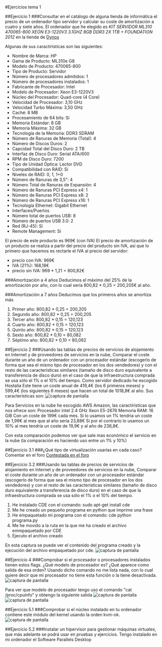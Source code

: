 #Ejercicios tema 1


##Ejercicio 1
###Consultar en el catálogo de alguna tienda de informática el precio de un ordenador tipo servidor y calcular su coste de amortización a cuatro y siete años.
El ordenador que he elegido es *KIT SERVIDOR ML310 470065-800 XEON E3-1220V3 3.1GHZ 8GB DDR3 2X 1TB + FOUNDATION 2012* en la tienda de [Dynos](http://www.dynos.es/kit-servidor-ml310-470065-800-xeon-e3-1220v3-3.1ghz-8gb-ddr3-2x-1tb--mas-foundation-2012__KIT-ML310-1.html)

Algunas de sus caractirísticas son las siguientes:

- Nombre de Marca:	HP
- Gama de Producto:	ML310e G8
- Modelo de Producto:	470065-800
- Tipo de Producto:	Servidor
- Número de procesadores admitidos:	1
- Número de procesadores instalados:	1
- Fabricante de Procesador:	Intel
- Modelo de Procesador:	Xeon E3-1220V3
- Núcleo del Procesador:	Quad-core (4 Core)
- Velocidad de Procesador:	3,10 GHz
- Velocidad Turbo Máxima:	3,50 GHz
- Caché:	8 MB
- Procesamiento de 64 bits:	Sí
- Memoria Estándar:	8 GB
- Memoria Máxima:	32 GB
- Tecnología de la Memoria:	DDR3 SDRAM
- Número de Ranuras de Memoria (Total):	4
- Número de Discos Duros:	2
- Capcidad Total del Disco Duro:	2 TB
- Interfaz de Disco Duro:	Serial ATA/600
- RPM de Disco Duro:	7200
- Tipo de Unidad Óptica:	Lector DVD
- Compatibilidad con RAID:	Sí
- Niveles de RAID:	0, 1, 1+0
- Número de Ranuras de 3,5":	4
- Número Total de Ranuras de Expansión:	4
- Número de Ranuras PCI Express x4:	1
- Número de Ranuras PCI Express x8:	2
- Número de Ranuras PCI Express x16:	1
- Tecnología Ethernet:	Gigabit Ethernet
- Interfaces/Puertos
- Número total de puertos USB:	8
- Número de puertos USB 3.0:	2
- Red (RJ-45):	Sí
- Remote Management:	Sí

El precio de este producto es 969€ (con IVA)
El precio de amortización de un producto se realiza a partir del precio del producto sin IVA, así que lo primero que hacemos es rectarle el IVA al precio del servidor:
- precio con IVA: 969€
- IVA (21%): 168,18€
- precio sin IVA: 969 * 1,21 = 800,82€

###Amortización a 4 años
Deducimos el máximo del 25% de la amortización por año, con lo cual sería 800,82 * 0,25 = 200,205€ al año.

###Amortización a 7 años
Deducimos que los primeros años se amortiza más
<ol>
	<li>Primer año: 800,82 * 0,25 = 200,205</li>
	<li>Segundo año: 800,82 * 0,25 = 200,205</li>
	<li>Tercer año: 800,82 * 0,15 = 120,123</li>
	<li>Cuarto año: 800,82 * 0,15 = 120,123</li>
	<li>Quinto año: 800,82 * 0,15 = 120,123</li>
	<li>Sexto año: 800,82 * 0,10 = 80,082</li>
	<li>Séptimo año: 800,82 * 0,10 = 80,082</li>
</ol>


##Ejercicio 2
###Usando las tablas de precios de servicios de alojamiento en Internet y de proveedores de servicios en la nube, Comparar el coste durante un año de un ordenador con un procesador estándar (escogerlo de forma que sea el mismo tipo de procesador en los dos vendedores) y con el resto de las características similares (tamaño de disco duro equivalente a transferencia de disco duro) en el caso de que la infraestructura comprada se usa sólo el 1% o el 10% del tiempo.
Como servidor dedicado he escogido Hostalia
Este tiene un coste anual de 419,4€ (los 6 primeros meses) y 599,4€ (los siguientes 6 meses) que hacen un total de 1018,8€ al año. Sus características son:
![captura de pantalla](https://www.dropbox.com/s/ecl3jk229pnvfdv/ejr2.png?dl=0)

Para Servicios en la nube he escogido AWS Amazon, las caractiristicas que nos ofrece son:
Procesador intel 2.4 GHz Xeon E5-2676
Memoria RAM: 16 GiB
Con un coste de 199€ cada mes.
Si lo usamos un 1% tendria un coste de 1,99€ al mes que al año sería 23,88€
Si por el contrarío lo usamos un 10% al mes tendría un coste de 19,9€ y al año de 238,8€.

Con esta comparación podemos ver que sale mas económico el servicio en la nube (la comparación es haciendo uso entre un 1% y 10%)

##Ejercicio 3.1
###¿Qué tipo de virtualización usarías en cada caso? Comentar en el foro
[Contestada en el foro](https://github.com/JJ/IV-2015-16/issues/1)


##Ejercicio 3.2
###Usando las tablas de precios de servicios de alojamiento en Internet y de proveedores de servicios en la nube, Comparar el coste durante un año de un ordenador con un procesador estándar (escogerlo de forma que sea el mismo tipo de procesador en los dos vendedores) y con el resto de las características similares (tamaño de disco duro equivalente a transferencia de disco duro) en el caso de que la infraestructura comprada se usa sólo el 1% o el 10% del tiempo.

<ol>
	<li>He instalado CDE con el comando: sudo apt-get install cde</li>
	<li>Me he creado un pequeño programa en python que imprime una frase</li>
	<li>He empaquetado mi programa con el comando: cde python programa.py</li>
	<li>Me he movido a la ruta en la que me ha creado el archivo emmpaquetado por CDE</li>
	<li>Ejecuto el archivo creado</li>
</ol>

En esta captura se puede ver el contenido del programa creado y la ejecución del archivo empaquetado por cde.
![captura de pantalla](https://www.dropbox.com/s/a7kmk596868l9wu/ejr3_2.png?dl=1)


##Ejercicio 4
###Comprobar si el procesador o procesadores instalados tienen estos flags. ¿Qué modelo de procesador es? ¿Qué aparece como salida de esa orden?
Usando dicho comando no me lista nada, con lo cual quiere decir que mi procesador no tiene esta función o la tiene desactivada.
![captura de pantalla](https://www.dropbox.com/s/9yc3wh5vgi43kt8/ejr4_1.png?dl=0)

Para ver que modelo de procesador tengo uso el comando "cat /proc/cpuinfo" y obtengo la siguiente salida
![captura de pantalla](https://www.dropbox.com/s/0v6729pfrbhswwc/ejr4_2.png?dl=0)
![captura de pantalla](https://www.dropbox.com/s/8qdrd503r5hxa42/ejr4_3.png?dl=0)

##Ejercicio 5.1
###Comprobar si el núcleo instalado en tu ordenador contiene este módulo del kernel usando la orden kvm-ok.
![captura de pantalla](https://www.dropbox.com/s/ixfejcp2i5tqnc6/ejr5_1.png?dl=0)

##Ejercicio 5.2
###Instalar un hipervisor para gestionar máquinas virtuales, que más adelante se podrá usar en pruebas y ejercicios.
Tengo instalado en mi ordenador el Software Parallels Desktop

